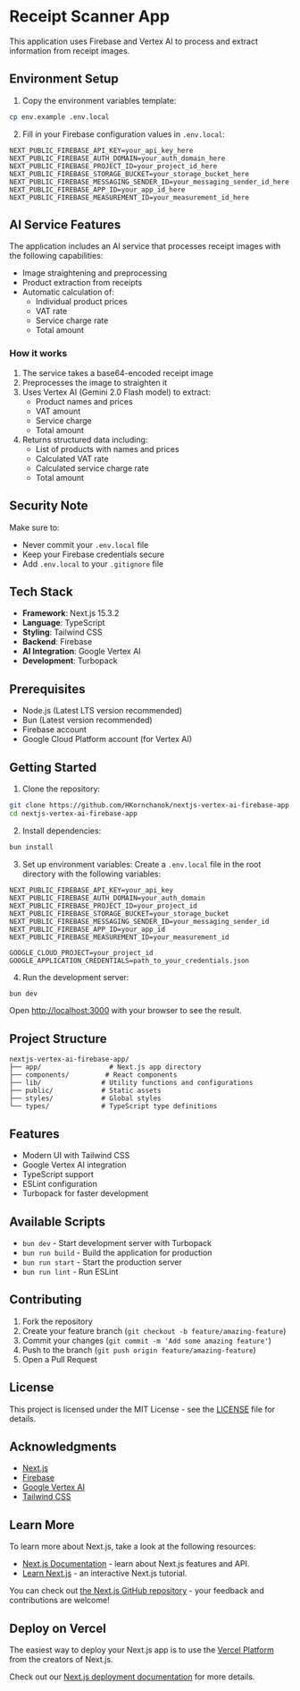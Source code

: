 # Receipt Scanner App

This application uses Firebase and Vertex AI to process and extract information from receipt images.

## Environment Setup

1. Copy the environment variables template:
```bash
cp env.example .env.local
```

2. Fill in your Firebase configuration values in `.env.local`:
```
NEXT_PUBLIC_FIREBASE_API_KEY=your_api_key_here
NEXT_PUBLIC_FIREBASE_AUTH_DOMAIN=your_auth_domain_here
NEXT_PUBLIC_FIREBASE_PROJECT_ID=your_project_id_here
NEXT_PUBLIC_FIREBASE_STORAGE_BUCKET=your_storage_bucket_here
NEXT_PUBLIC_FIREBASE_MESSAGING_SENDER_ID=your_messaging_sender_id_here
NEXT_PUBLIC_FIREBASE_APP_ID=your_app_id_here
NEXT_PUBLIC_FIREBASE_MEASUREMENT_ID=your_measurement_id_here
```

## AI Service Features

The application includes an AI service that processes receipt images with the following capabilities:

- Image straightening and preprocessing
- Product extraction from receipts
- Automatic calculation of:
  - Individual product prices
  - VAT rate
  - Service charge rate
  - Total amount

### How it works

1. The service takes a base64-encoded receipt image
2. Preprocesses the image to straighten it
3. Uses Vertex AI (Gemini 2.0 Flash model) to extract:
   - Product names and prices
   - VAT amount
   - Service charge
   - Total amount
4. Returns structured data including:
   - List of products with names and prices
   - Calculated VAT rate
   - Calculated service charge rate
   - Total amount

## Security Note

Make sure to:
- Never commit your `.env.local` file
- Keep your Firebase credentials secure
- Add `.env.local` to your `.gitignore` file

## Tech Stack

- **Framework**: Next.js 15.3.2
- **Language**: TypeScript
- **Styling**: Tailwind CSS
- **Backend**: Firebase
- **AI Integration**: Google Vertex AI
- **Development**: Turbopack

## Prerequisites

- Node.js (Latest LTS version recommended)
- Bun (Latest version recommended)
- Firebase account
- Google Cloud Platform account (for Vertex AI)

## Getting Started

1. Clone the repository:

```bash
git clone https://github.com/HKornchanok/nextjs-vertex-ai-firebase-app.git
cd nextjs-vertex-ai-firebase-app
```

2. Install dependencies:

```bash
bun install
```

3. Set up environment variables:
   Create a `.env.local` file in the root directory with the following variables:

```env
NEXT_PUBLIC_FIREBASE_API_KEY=your_api_key
NEXT_PUBLIC_FIREBASE_AUTH_DOMAIN=your_auth_domain
NEXT_PUBLIC_FIREBASE_PROJECT_ID=your_project_id
NEXT_PUBLIC_FIREBASE_STORAGE_BUCKET=your_storage_bucket
NEXT_PUBLIC_FIREBASE_MESSAGING_SENDER_ID=your_messaging_sender_id
NEXT_PUBLIC_FIREBASE_APP_ID=your_app_id
NEXT_PUBLIC_FIREBASE_MEASUREMENT_ID=your_measurement_id

GOOGLE_CLOUD_PROJECT=your_project_id
GOOGLE_APPLICATION_CREDENTIALS=path_to_your_credentials.json
```

4. Run the development server:

```bash
bun dev
```

Open [http://localhost:3000](http://localhost:3000) with your browser to see the result.

## Project Structure

```
nextjs-vertex-ai-firebase-app/
├── app/                 # Next.js app directory
├── components/         # React components
├── lib/               # Utility functions and configurations
├── public/            # Static assets
├── styles/            # Global styles
└── types/             # TypeScript type definitions
```

## Features

- Modern UI with Tailwind CSS
- Google Vertex AI integration
- TypeScript support
- ESLint configuration
- Turbopack for faster development

## Available Scripts

- `bun dev` - Start development server with Turbopack
- `bun run build` - Build the application for production
- `bun run start` - Start the production server
- `bun run lint` - Run ESLint

## Contributing

1. Fork the repository
2. Create your feature branch (`git checkout -b feature/amazing-feature`)
3. Commit your changes (`git commit -m 'Add some amazing feature'`)
4. Push to the branch (`git push origin feature/amazing-feature`)
5. Open a Pull Request

## License

This project is licensed under the MIT License - see the [LICENSE](LICENSE) file for details.

## Acknowledgments

- [Next.js](https://nextjs.org/)
- [Firebase](https://firebase.google.com/)
- [Google Vertex AI](https://cloud.google.com/vertex-ai)
- [Tailwind CSS](https://tailwindcss.com/)

## Learn More

To learn more about Next.js, take a look at the following resources:

- [Next.js Documentation](https://nextjs.org/docs) - learn about Next.js features and API.
- [Learn Next.js](https://nextjs.org/learn) - an interactive Next.js tutorial.

You can check out [the Next.js GitHub repository](https://github.com/vercel/next.js) - your feedback and contributions are welcome!

## Deploy on Vercel

The easiest way to deploy your Next.js app is to use the [Vercel Platform](https://vercel.com/new?utm_medium=default-template&filter=next.js&utm_source=create-next-app&utm_campaign=create-next-app-readme) from the creators of Next.js.

Check out our [Next.js deployment documentation](https://nextjs.org/docs/app/building-your-application/deploying) for more details.
